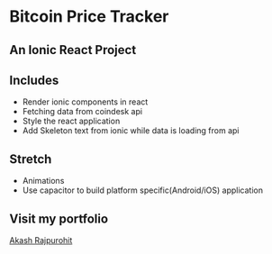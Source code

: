 # Bitcoin Price Tracker
## An Ionic React Project

## Includes
* Render ionic components in react
* Fetching data from coindesk api
* Style the react application
* Add Skeleton text from ionic while data is loading from api

## Stretch
* Animations
* Use capacitor to build platform specific(Android/iOS) application


## Visit my portfolio
[Akash Rajpurohit](https://akashrajpurohit.cf)